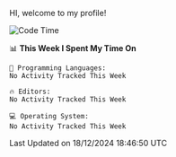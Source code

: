 HI, welcome to my profile!
<!--START_SECTION:waka-->
![Code Time](http://img.shields.io/badge/Code%20Time-1%2C955%20hrs%202%20mins-blue)

📊 **This Week I Spent My Time On** 

```text
💬 Programming Languages: 
No Activity Tracked This Week

🔥 Editors: 
No Activity Tracked This Week

💻 Operating System: 
No Activity Tracked This Week
```


 Last Updated on 18/12/2024 18:46:50 UTC
<!--END_SECTION:waka-->
